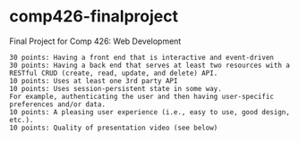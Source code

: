 # comp426-finalproject
Final Project for Comp 426: Web Development

	30 points: Having a front end that is interactive and event-driven
	30 points: Having a back end that serves at least two resources with a RESTful CRUD (create, read, update, and delete) API.
	10 points: Uses at least one 3rd party API
	10 points: Uses session-persistent state in some way.
	For example, authenticating the user and then having user-specific preferences and/or data.
	10 points: A pleasing user experience (i.e., easy to use, good design, etc.).
	10 points: Quality of presentation video (see below)
